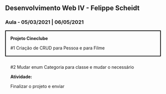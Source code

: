 ## Desenvolvimento Web IV - Felippe Scheidt

### Aula - 05/03/2021 | 06/05/2021

<div style="border: 2px solid black; height: 50px; padding: 15px">
  <b>Projeto Cineclube</b>
  <p>#1 Criação de CRUD para Pessoa e para Filme</p>
  <br>
  <p>#2 Mudar enum Categoria para classe e mudar o necessário</p>
  <b>Atividade:</b>
  <p align="justify">
	Finalizar o projeto e enviar
  </p>
</div>

